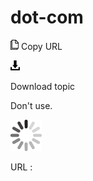 # dot-com

![Copy URL](media/dot-com/Copy.png)
Copy URL

![Download](media/dot-com/Download.png)

Download topic

Don't use.

![In progress](media/dot-com/activity-large.gif)

URL :
